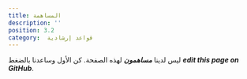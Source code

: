 ```yaml
---
title: المساهمة
description: ''
position: 3.2
category:  ﻗﻮاﻋﺪ إرﺷﺎدﻳﺔ
---
```


ليس لدينا ***مساهمون*** لهذه الصفحة. كن الأول وساعدنا بالضغط
 ***edit this page on GitHub***.